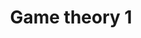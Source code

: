 ---
layout: posts_by_category
categories: game-theory-1
title: Game theory 1
permalink: /category/game-theory-1
---
